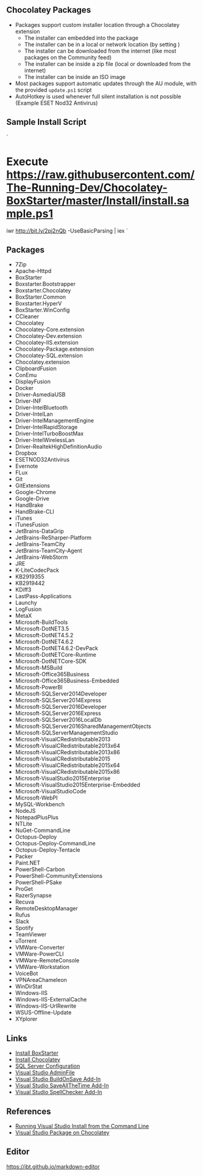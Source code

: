 ## Chocolatey Packages
  * Packages support custom installer location through a Chocolatey extension
    * The installer can embedded into the package
    * The installer can be in a local or network location (by setting )
    * The installer can be downloaded from the internet (like most packages on the Community feed)
    * The installer can be inside a zip file (local or downloaded from the internet)
    * The installer can be inside an ISO image
  * Most packages support automatic updates through the AU module, with the provided `update.ps1` script
  * AutoHotkey is used whenever full silent installation is not possible (Example ESET Nod32 Antivirus)

## Sample Install Script
  `
  # Execute https://raw.githubusercontent.com/The-Running-Dev/Chocolatey-BoxStarter/master/Install/install.sample.ps1
  iwr http://bit.ly/2pj2nQb -UseBasicParsing | iex
  `

## Packages
  * 7Zip
  * Apache-Httpd
  * BoxStarter
  * Boxstarter.Bootstrapper
  * Boxstarter.Chocolatey
  * BoxStarter.Common
  * Boxstarter.HyperV
  * BoxStarter.WinConfig
  * CCleaner
  * Chocolatey
  * Chocolatey-Core.extension
  * Chocolatey-Dev.extension
  * Chocolatey-IIS.extension
  * Chocolatey-Package.extension
  * Chocolatey-SQL.extension
  * Chocolatey.extension
  * ClipboardFusion
  * ConEmu
  * DisplayFusion
  * Docker
  * Driver-AsmediaUSB
  * Driver-INF
  * Driver-IntelBluetooth
  * Driver-IntelLan
  * Driver-IntelManagementEngine
  * Driver-IntelRapidStorage
  * Driver-IntelTurboBoostMax
  * Driver-IntelWirelessLan
  * Driver-RealtekHighDefinitionAudio
  * Dropbox
  * ESETNOD32Antivirus
  * Evernote
  * FLux
  * Git
  * GitExtensions
  * Google-Chrome
  * Google-Drive
  * HandBrake
  * HandBrake-CLI
  * iTunes
  * iTunesFusion
  * JetBrains-DataGrip
  * JetBrains-ReSharper-Platform
  * JetBrains-TeamCity
  * JetBrains-TeamCity-Agent
  * JetBrains-WebStorm
  * JRE
  * K-LiteCodecPack
  * KB2919355
  * KB2919442
  * KDiff3
  * LastPass-Applications
  * Launchy
  * LogFusion
  * MetaX
  * Microsoft-BuildTools
  * Microsoft-DotNET3.5
  * Microsoft-DotNET4.5.2
  * Microsoft-DotNET4.6.2
  * Microsoft-DotNET4.6.2-DevPack
  * Microsoft-DotNETCore-Runtime
  * Microsoft-DotNETCore-SDK
  * Microsoft-MSBuild
  * Microsoft-Office365Business
  * Microsoft-Office365Business-Embedded
  * Microsoft-PowerBI
  * Microsoft-SQLServer2014Developer
  * Microsoft-SQLServer2014Express
  * Microsoft-SQLServer2016Developer
  * Microsoft-SQLServer2016Express
  * Microsoft-SQLServer2016LocalDb
  * Microsoft-SQLServer2016SharedManagementObjects
  * Microsoft-SQLServerManagementStudio
  * Microsoft-VisualCRedistributable2013
  * Microsoft-VisualCRedistributable2013x64
  * Microsoft-VisualCRedistributable2013x86
  * Microsoft-VisualCRedistributable2015
  * Microsoft-VisualCRedistributable2015x64
  * Microsoft-VisualCRedistributable2015x86
  * Microsoft-VisualStudio2015Enterprise
  * Microsoft-VisualStudio2015Enterprise-Embedded
  * Microsoft-VisualStudioCode
  * Microsoft-WebPI
  * MySQL-Workbench
  * NodeJS
  * NotepadPlusPlus
  * NTLite
  * NuGet-CommandLine
  * Octopus-Deploy
  * Octopus-Deploy-CommandLine
  * Octopus-Deploy-Tentacle
  * Packer
  * Paint.NET
  * PowerShell-Carbon
  * PowerShell-CommunityExtensions
  * PowerShell-PSake
  * ProGet
  * RazerSynapse
  * Recuva
  * RemoteDesktopManager
  * Rufus
  * Slack
  * Spotify
  * TeamViewer
  * uTorrent
  * VMWare-Converter
  * VMWare-PowerCLI
  * VMWare-RemoteConsole
  * VMWare-Workstation
  * VoiceBot
  * VPNAreaChameleon
  * WinDirStat
  * Windows-IIS
  * Windows-IIS-ExternalCache
  * Windows-IIS-UrlRewrite
  * WSUS-Offline-Update
  * XYplorer


## Links
  * [Install BoxStarter](http://bit.ly/win10boxstarter)
  * [Install Chocolatey](http://bit.ly/win10boxstarter-choco)
  * [SQL Server Configuration](http://bit.ly/win10boxstarter-sqlserverconfig)
  * [Visual Studio AdminFile](http://bit.ly/win10boxstarter-vsadmin)
  * [Visual Studio BuildOnSave Add-In](http://bit.ly/win10boxstarert-vs-buildonsave)
  * [Visual Studio SaveAllTheTime Add-In](http://bit.ly/win10boxstarert-vs-saveallthetime)
  * [Visual Studio SpellChecker Add-In](http://bit.ly/win10boxstarter-vs-spellchecker)

## References
  * [Running Visual Studio Install from the Command Line](https://msdn.microsoft.com/en-us/library/mt720584.aspx)
  * [Visual Studio Package on Chocolatey](https://chocolatey.org/packages/VisualStudio2015Enterprise)

## Editor
https://jbt.github.io/markdown-editor
